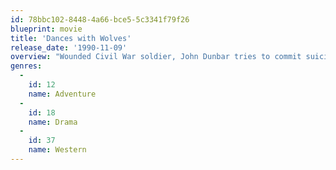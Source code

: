 ```yaml
---
id: 78bbc102-8448-4a66-bce5-5c3341f79f26
blueprint: movie
title: 'Dances with Wolves'
release_date: '1990-11-09'
overview: "Wounded Civil War soldier, John Dunbar tries to commit suicide – and becomes a hero instead. As a reward, he's assigned to his dream post, a remote junction on the Western frontier, and soon makes unlikely friends with the local Sioux tribe."
genres:
  -
    id: 12
    name: Adventure
  -
    id: 18
    name: Drama
  -
    id: 37
    name: Western
---
```

